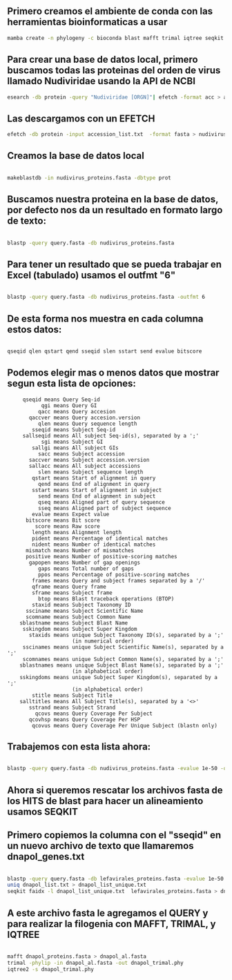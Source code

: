 
## Primero creamos el ambiente de conda con las herramientas bioinformaticas a usar
```bash
mamba create -n phylogeny -c bioconda blast mafft trimal iqtree seqkit
```
## Para crear una base de datos local, primero buscamos todas las proteinas del orden de virus llamado Nudiviridae usando la API de NCBI
```bash
esearch -db protein -query "Nudiviridae [ORGN]"| efetch -format acc > accession_list.txt
```
## Las descargamos con un EFETCH
```bash
efetch -db protein -input accession_list.txt  -format fasta > nudivirus_proteins.fasta
```

## Creamos la base de datos local
```bash

makeblastdb -in nudivirus_proteins.fasta -dbtype prot
```

## Buscamos nuestra proteina en la base de datos, por defecto nos da un resultado en formato largo de texto:
```bash

blastp -query query.fasta -db nudivirus_proteins.fasta
```
## 


## Para tener un resultado que se pueda trabajar en Excel (tabulado) usamos el outfmt "6"
```bash

blastp -query query.fasta -db nudivirus_proteins.fasta -outfmt 6 
```

## De esta forma nos muestra en cada columna estos datos:

```bash

qseqid qlen qstart qend sseqid slen sstart send evalue bitscore
```

## Podemos elegir mas o menos datos que mostrar segun esta lista de opciones:
         qseqid means Query Seq-id
               qgi means Query GI
              qacc means Query accesion
           qaccver means Query accesion.version
              qlen means Query sequence length
            sseqid means Subject Seq-id
         sallseqid means All subject Seq-id(s), separated by a ';'
               sgi means Subject GI
            sallgi means All subject GIs
              sacc means Subject accession
           saccver means Subject accession.version
           sallacc means All subject accessions
              slen means Subject sequence length
            qstart means Start of alignment in query
              qend means End of alignment in query
            sstart means Start of alignment in subject
              send means End of alignment in subject
              qseq means Aligned part of query sequence
              sseq means Aligned part of subject sequence
            evalue means Expect value
          bitscore means Bit score
             score means Raw score
            length means Alignment length
            pident means Percentage of identical matches
            nident means Number of identical matches
          mismatch means Number of mismatches
          positive means Number of positive-scoring matches
           gapopen means Number of gap openings
              gaps means Total number of gaps
              ppos means Percentage of positive-scoring matches
            frames means Query and subject frames separated by a '/'
            qframe means Query frame
            sframe means Subject frame
              btop means Blast traceback operations (BTOP)
            staxid means Subject Taxonomy ID
          ssciname means Subject Scientific Name
          scomname means Subject Common Name
        sblastname means Subject Blast Name
         sskingdom means Subject Super Kingdom
           staxids means unique Subject Taxonomy ID(s), separated by a ';'
                         (in numerical order)
         sscinames means unique Subject Scientific Name(s), separated by a ';'
         scomnames means unique Subject Common Name(s), separated by a ';'
        sblastnames means unique Subject Blast Name(s), separated by a ';'
                         (in alphabetical order)
        sskingdoms means unique Subject Super Kingdom(s), separated by a ';'
                         (in alphabetical order)
            stitle means Subject Title
        salltitles means All Subject Title(s), separated by a '<>'
           sstrand means Subject Strand
             qcovs means Query Coverage Per Subject
           qcovhsp means Query Coverage Per HSP
            qcovus means Query Coverage Per Unique Subject (blastn only)



## Trabajemos con esta lista ahora:
```bash

blastp -query query.fasta -db nudivirus_proteins.fasta -evalue 1e-50 -outfmt "6 qseqid qlen qstart qend sseqid slen sstart send evalue bitscore pident stitle"
```

## Ahora si queremos rescatar los archivos fasta de los HITS de blast para hacer un alineamiento usamos SEQKIT
## Primero copiemos la columna con el "sseqid" en un nuevo archivo de texto que llamaremos dnapol_genes.txt
```bash

blastp -query query.fasta -db lefavirales_proteins.fasta -evalue 1e-50 -outfmt "6 qseqid qlen qstart qend sseqid slen sstart send evalue bitscore pident stitle"| awk '{print $5}' > dnapol_list.txt
uniq dnapol_list.txt > dnapol_list_unique.txt
seqkit faidx -l dnapol_list_unique.txt  lefavirales_proteins.fasta > dnapol_proteins.fasta
```

## A este archivo fasta le agregamos el QUERY y para realizar la filogenia con MAFFT, TRIMAL, y IQTREE
```bash

mafft dnapol_proteins.fasta > dnapol_al.fasta
trimal -phylip -in dnapol_al.fasta -out dnapol_trimal.phy
iqtree2 -s dnapol_trimal.phy
```


